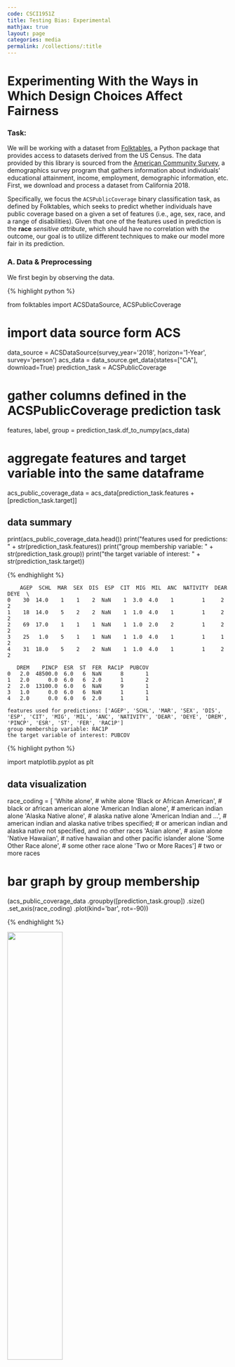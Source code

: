 ```yaml
---
code: CSCI1951Z
title: Testing Bias: Experimental
mathjax: true
layout: page
categories: media
permalink: /collections/:title
---
```


<h1> Experimenting With the Ways in Which Design Choices Affect Fairness </h1>

<h3> Task: </h3>

We will be working with a dataset from [Folktables](https://github.com/zykls/folktables), a Python package that provides access to datasets derived from the US Census. The data provided by this library is sourced from the [American Community Survey](https://www.census.gov/programs-surveys/acs), a demographics survey program that gathers information about individuals' educational attainment, income, employment, demographic information, etc. First, we download and process a dataset from California 2018. 

<!-- This is particularly useful for measuring fairness in machine learning models as we will later show. -->

Specifically, we focus the `ACSPublicCoverage` binary classification task, as defined by Folktables, which seeks to predict whether individuals have public coverage based on a given a set of features (i.e., age, sex, race, and a range of disabilities). Given that one of the features used in prediction is the __race__ *sensitive attribute*, which should have no correlation with the outcome, our goal is to utilize different techniques to make our model more fair in its prediction.

<!-- Let us begin by observing the dataset. You might find the [ACS PUMS documentation](https://www.census.gov/programs-surveys/acs/microdata/documentation.html) helpful when interpreting the feature codings. -->

<h3> A. Data & Preprocessing </h3> 

We first begin by observing the data.

{% highlight python %}

from folktables import ACSDataSource, ACSPublicCoverage

# import data source form ACS
data_source = ACSDataSource(survey_year='2018', horizon='1-Year', survey='person')
acs_data = data_source.get_data(states=["CA"], download=True)
prediction_task = ACSPublicCoverage

# gather columns defined in the ACSPublicCoverage prediction task
features, label, group = prediction_task.df_to_numpy(acs_data)

# aggregate features and target variable into the same dataframe
acs_public_coverage_data = acs_data[prediction_task.features + [prediction_task.target]]

## data summary 
print(acs_public_coverage_data.head())
print("features used for predictions: "   + str(prediction_task.features))
print("group membership variable: "       + str(prediction_task.group))
print("the target variable of interest: " + str(prediction_task.target))

{% endhighlight %}

```
    AGEP  SCHL  MAR  SEX  DIS  ESP  CIT  MIG  MIL  ANC  NATIVITY  DEAR  DEYE  \
0    30  14.0    1    1    2  NaN    1  3.0  4.0    1         1     2     2   
1    18  14.0    5    2    2  NaN    1  1.0  4.0    1         1     2     2   
2    69  17.0    1    1    1  NaN    1  1.0  2.0    2         1     2     2   
3    25   1.0    5    1    1  NaN    1  1.0  4.0    1         1     1     2   
4    31  18.0    5    2    2  NaN    1  1.0  4.0    1         1     2     2   

   DREM    PINCP  ESR  ST  FER  RAC1P  PUBCOV  
0   2.0  48500.0  6.0   6  NaN      8       1  
1   2.0      0.0  6.0   6  2.0      1       2  
2   2.0  13100.0  6.0   6  NaN      9       1  
3   1.0      0.0  6.0   6  NaN      1       1  
4   2.0      0.0  6.0   6  2.0      1       1

features used for predictions: ['AGEP', 'SCHL', 'MAR', 'SEX', 'DIS', 'ESP', 'CIT', 'MIG', 'MIL', 'ANC', 'NATIVITY', 'DEAR', 'DEYE', 'DREM', 'PINCP', 'ESR', 'ST', 'FER', 'RAC1P']
group membership variable: RAC1P
the target variable of interest: PUBCOV
```

{% highlight python %}

import matplotlib.pyplot as plt

## data visualization 
race_coding = [
    'White alone',                # white alone
    'Black or African American',  # black or african american alone
    'American Indian alone',      # american indian alone
    'Alaska Native alone',        # alaska native alone
    'American Indian and ...',    # american indian and alaska native tribes specified; 
                                  # or american indian and alaska native not specified, and no other races
    'Asian alone',                # asian alone
    'Native Hawaiian',            # native hawaiian and other pacific islander alone
    'Some Other Race alone',      # some other race alone
    'Two or More Races']          # two or more races

# bar graph by group membership
(acs_public_coverage_data
 .groupby([prediction_task.group])
 .size()
 .set_axis(race_coding)
 .plot(kind='bar', rot=-90))

{% endhighlight %}

<img src="https://antonellabasso.github.io/IMAGES/CSCI1951_HW1_img1.png" width="50%" alt="">

{% highlight python %}

health_coverage_coding = ['With public health coverage', 'Without public health coverage']

# bar graph by target of interest
(acs_public_coverage_data
 .groupby([prediction_task.target])
 .size()
 .set_axis(health_coverage_coding)
 .plot(kind='bar', rot=0))

{% endhighlight %}

<img src="https://antonellabasso.github.io/IMAGES/CSCI1951_HW1_img2.png" width="50%" alt=""> <br>

Both bar graphs reflect that neither the race class nor the target label are balanced (i.e., evently distributed), displaying significant differences within them. 

<h3> B. Training </h3> 

<!-- You might want to take a moment to think about how this imbalance in distribution might affect the model's performance and fairness. -->

We now define our training function with logistic regression, using the [`make_pipeline`](https://scikit-learn.org/stable/modules/generated/sklearn.pipeline.make_pipeline.html) and [`StandardScaler()`](https://scikit-learn.org/stable/modules/generated/sklearn.preprocessing.StandardScaler.html) functions to initialize the model.

{% highlight python %}

def train(X_train, y_train):
  """
  Defines and trains a logistic regression model on the training data.

  Args:
    X_train (np.ndarray): Training inputs.
    y_train (np.ndarray): Training labels.                 

  Returns:
    sklearn.pipeline.Pipeline: trained model
  """
  # TODO: train model

  LR_pipeline = make_pipeline(StandardScaler(), LogisticRegression()).fit(X_train, y_train)
  return LR_pipeline

{% endhighlight %}

<h3> C. Evaluation </h3> 

Implementing the three fairness measurements discussed in [*Fairness and Machine Learning: Limitations and Opportunities*](https://fairmlbook.org/) and defined below&mdash;*independence*, *separation* and *sufficiency*, we can evalute how fair our model is in predicting status of public health coverage.

Let \\(Y\\) be the binary target variable, \\(\hat{Y}\\) be the model's predicted outcome and \\(A\\) be some sensitive attiribute.

- Random variables \\(\(A, \hat{Y}\)\\) satisty *independence*, i.e., \\(A \perp \hat{Y}\\), if 

$$ \frac{P\{ \hat{Y} = 1\ | A = a\}}{P\{ \hat{Y} = 1\ | A = b\}} = 1. $$ 

- Random variables \\(\(A, Y, \hat{Y}\)\\) satisty *separation*, i.e., \\(A \perp \hat{Y} \mid Y\\), if for groups in \\(A\\), say \\(a\\) and \\(a'\\), 
  
$$ \frac{P\{ \hat {Y} | Y = 1, A = a\}} {P \{\hat{Y} | Y = 1, A = a'\}} = 1; $$

$$ \frac{P\{ \hat {Y} | Y = 0, A = a\}} {P \{\hat{Y} | Y = 0, A = a'\}} = 1. $$  

- Random variables \\(\(A, Y, \hat{Y}\)\\) satisty *sufficiency*, i.e., \\(A \perp Y \mid \hat{Y}\\), iff for all values \\(\hat{y}\\) of \\(\hat{Y}\\) and groups in \\(A\\), say \\(a\\) and \\(a'\\),
  
$$ \frac{P\{Y = 1 | \hat{Y} = \hat{y}, A = a\}}{P\{Y = 1 | \hat{Y} = \hat{y}, A = a'\}} = 1. $$ 

*(NOTE: Separation is the same as equalizing true positive and false positive rates accross groups.)*

{% highlight python %}

from operator import index

# independence 
def independence(y_hat, group):
  """
  Computes an independence metric between two groups.

  Args:
    y_hat (np.ndarray): Classifier predictions.
    group (np.ndarray): Array of indices corresponding to group membership.
      For our purposes, we focus on comparing groups 1 and 2. These correspond 
      to the 'White alone' and 'Black or African American' groups.           

  Returns:
    float: independence measure
  """
  # TODO: compute measure

  idx1 = np.where(group == 1)[0]
  idx2 = np.where(group == 2)[0]

  P1 = sum(y_hat[(idx1),])/len(y_hat[(idx1),])
  P2 = sum(y_hat[(idx2),])/len(y_hat[(idx2),])

  indep = P2/P1
  return indep

# separation
def separation(y_hat, y_true, group):
  """
  Computes a separation metric between two specific groups.

  Args:
    y_hat  (np.ndarray): Classifier predictions.
    y_true (np.ndarray): Data labels.
    group  (np.ndarray): Array of indices corresponding to group membership.
      For our purposes, we focus on comparing groups 1 and 2. These correspond 
      to the 'White alone' and 'Black or African American' groups. 

  Returns:
    float: separation true positive
    float: separation false positive
  """
  # TODO: compute measure

  idx1_1 = np.intersect1d(np.where(y_true == 1)[0], np.where(group == 1)[0])
  idx1_2 = np.intersect1d(np.where(y_true == 1)[0], np.where(group == 2)[0])
  idx0_1 = np.intersect1d(np.where(y_true == 0)[0], np.where(group == 1)[0])
  idx0_2 = np.intersect1d(np.where(y_true == 0)[0], np.where(group == 2)[0])

  P1_1 = sum(y_hat[(idx1_1),])/len(y_hat[(idx1_1),])
  P1_2 = sum(y_hat[(idx1_2),])/len(y_hat[(idx1_2),])

  P0_1 = sum(y_hat[(idx0_1),])/len(y_hat[(idx0_1),])
  P0_2 = sum(y_hat[(idx0_2),])/len(y_hat[(idx0_2),])

  TP = P1_2/P1_1
  FP = P0_2/P0_1
  return TP, FP

# sufficiency
def sufficiency(y_hat, y_true, group):
  """
  Computes a sufficiency metric between two specific groups.

  Args:
    y_hat  (np.ndarray): Classifier predictions.
    y_true (np.ndarray): Data labels.
    group  (np.ndarray): Array of indices corresponding to group membership.
      For our purposes, we focus on comparing groups 1 and 2. These correspond 
      to the 'White alone' and 'Black or African American' groups. 

  Returns:
    float: sufficiency metric
  """
  # TODO: compute metric

  idx1_1 = np.intersect1d(np.where(y_hat == 1)[0], np.where(group == 1)[0])
  idx1_2 = np.intersect1d(np.where(y_hat == 1)[0], np.where(group == 2)[0])

  P1_1 = sum(y_true[(idx1_1),])/len(y_true[(idx1_1),])
  P1_2 = sum(y_true[(idx1_2),])/len(y_true[(idx1_2),])

  suff = P1_2/P1_1
  return suff

# evaluation function
def eval(yhat, y_test, group_test, model_title):
  print("Results from the " + model_title + " model: ")
  print("the indepence of prediction and group is ", independence(yhat, group_test))
  true_s, false_s = separation(yhat, y_test, group_test)
  print("the true positive separation is ", true_s)
  print("the false positive separation is ", false_s)
  print("the sufficiency of the prediction and the group is", sufficiency(yhat, y_test, group_test))

y_hat_example = np.asarray([True, True, False, False, True, False, False, False, True, True])
y_test_example = np.asarray([True, True, True,  False, False, False, False, True, False, True])
group_test_example = np.asarray([1, 1, 1, 1, 1, 2, 2, 2, 2, 2])

eval(y_hat_example, y_test_example, group_test_example, "unit-test")

{% endhighlight %}

```
Results from the unit-test model: 
the indepence of prediction and group is  0.6666666666666667
the true positive separation is  0.75
the false positive separation is  0.6666666666666666
the sufficiency of the prediction and the group is 0.75
```

<h3> D. The Full Workflow </h3> 

Finally, we connect the whole pipeline with training and see how fair our model is. We will:

1. Do an 80-20 `train_test_split` on the dataset with `random_state = 0`.
2. Train our linear regression model.
3. Use the trained model to make predictions on the test dataset.
4. Evaluate the model with fairness measurements. 

{% highlight python %}

# split the data into training and testing sets
X_train, X_test, y_train, y_test, group_train, group_test = train_test_split(
    features, label, group, test_size=0.2, random_state=0)
model = train(X_train, y_train)
yhat = model.predict(X_test)

eval(yhat, y_test, group_test, "baseline")

{% endhighlight %}

```
Results from the baseline model: 
the indepence of prediction and group is  1.6135056165484982
the true positive separation is  1.3052337292915481
the false positive separation is  1.2975609756097561
the sufficiency of the prediction and the group is 1.196133899104196
```

<h1> II. Resampling </h1>

<h3> Task: </h3>



<h1> III. Cost-Sensitive Learning </h1>

<h3> Task: </h3>


